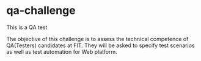 # qa-challenge
This is a QA test

The objective of this challenge is to assess the technical competence of QA(Testers) candidates at FIT. They will be asked to specify test scenarios as well as test automation for Web platform.
